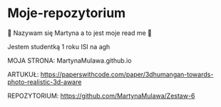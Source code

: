 # Moje-repozytorium
:hibiscus: Nazywam się Martyna a to jest moje read me :hibiscus:

Jestem studentką 1 roku ISI na agh

MOJA STRONA: MartynaMulawa.github.io


ARTUKUŁ: https://paperswithcode.com/paper/3dhumangan-towards-photo-realistic-3d-aware

REPOZYTORIUM: https://github.com/MartynaMulawa/Zestaw-6
